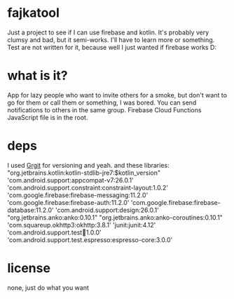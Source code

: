 # fajkatool

Just a project to see if I can use firebase and kotlin. It's probably very clumsy and bad, but it semi-works.
I'll have to learn more or something. Test are not written for it, because well I just wanted if firebase works D:

# what is it?

App for lazy people who want to invite others for a smoke, but don't want to go for them or call them or something, I was bored.
You can send notifications to others in the same group. Firebase Cloud Functions JavaScript file is in the root.

# deps

I used [Grgit](https://github.com/ajoberstar/grgit) for versioning and yeah.
and these libraries:
    "org.jetbrains.kotlin:kotlin-stdlib-jre7:$kotlin_version"
    'com.android.support:appcompat-v7:26.0.1'
    'com.android.support.constraint:constraint-layout:1.0.2'
    'com.google.firebase:firebase-messaging:11.2.0'
    'com.google.firebase:firebase-auth:11.2.0'
    'com.google.firebase:firebase-database:11.2.0'
    'com.android.support:design:26.0.1'
    "org.jetbrains.anko:anko:0.10.1"
    "org.jetbrains.anko:anko-coroutines:0.10.1"
    'com.squareup.okhttp3:okhttp:3.8.1'
    'junit:junit:4.12'
    'com.android.support.test:runner:1.0.0'
    'com.android.support.test.espresso:espresso-core:3.0.0'

# license
none, just do what you want
